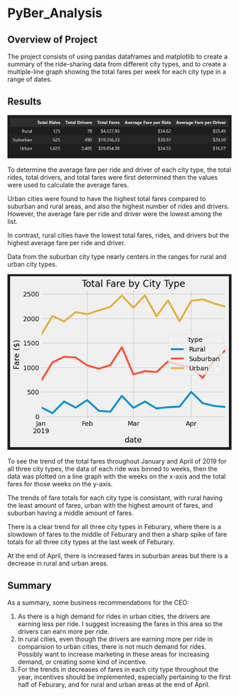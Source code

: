 # PyBer_Analysis

## Overview of Project
The project consists of using pandas dataframes and matplotlib to create a summary of the ride-sharing data from different city types, and to create a multiple-line graph showing the total fares per week for each city type in a range of dates.  

## Results

![Summary of Ride-sharing data in city types](https://github.com/jennymvo/PyBer_Analysis/blob/main/images/summary_df.png)

To determine the average fare per ride and driver of each city type, the total rides, total drivers, and total fares were first determined then the values were used to calculate the average fares. 

Urban cities were found to have the highest total fares compared to suburban and rural areas, and also the highest number of rides and drivers. However, the average fare per ride and driver were the lowest among the list. 

In contrast, rural cities have the lowest total fares, rides, and drivers but the highest average fare per ride and driver.

Data from the suburban city type nearly centers in the ranges for rural and urban city types. 

![Total fares by city type through Jan - April 2019](https://github.com/jennymvo/PyBer_Analysis/blob/main/images/line_chart.png)

To see the trend of the total fares throughout January and April of 2019 for all three city types, the data of each ride was binned to weeks, then the data was plotted on a line graph with the weeks on the x-axis and the total fares for those weeks on the y-axis. 

The trends of fare totals for each city type is consistant, with rural having the least amount of fares, urban with the highest amount of fares, and suburban having a middle amount of fares. 

There is a clear trend for all three city types in Feburary, where there is a slowdown of fares to the middle of Feburary and then a sharp spike of fare totals for all three city types at the last week of Feburary. 

At the end of April, there is increased fares in suburban areas but there is a decrease in rural and urban areas. 

## Summary

As a summary, some business recommendations for the CEO:
1. As there is a high demand for rides in urban cities, the drivers are earning less per ride. I suggest increasing the fares in this area so the drivers can earn more per ride.
2. In rural cities, even though the drivers are earning more per ride in comparision to urban cities, there is not much demand for rides. Possibly want to increase marketing in these areas for increasing demand, or creating some kind of incentive.
3. For the trends in decreases of fares in each city type throughout the year, incentives should be implemented, especially pertaining to the first half of Feburary, and for rural and urban areas at the end of April. 